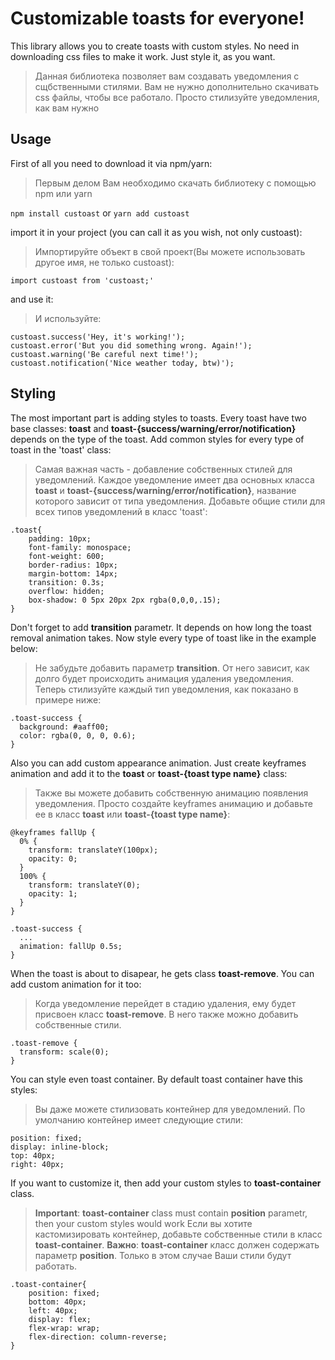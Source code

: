 
# Customizable toasts for everyone!

This library allows you to create toasts with custom styles. No need in downloading css files to make it work. Just style it, as you want. 

>Данная библиотека позволяет вам создавать уведомления с сщбственными стилями. Вам не нужно дополнительно скачивать css файлы, чтобы все работало. Просто стилизуйте уведомления, как вам нужно
## Usage
First of all you need to download it via npm/yarn:
>Первым делом Вам необходимо скачать библиотеку с помощью npm или yarn

`npm install custoast`
or 
`yarn add custoast`

import it in your project (you can call it as you wish, not only custoast):
>Импортируйте объект в свой проект(Вы можете использовать другое имя, не только custoast):

`import custoast from 'custoast;'`

and use it:
>И используйте:

```
custoast.success('Hey, it's working!');
custoast.error('But you did something wrong. Again!');
custoast.warning('Be careful next time!');
custoast.notification('Nice weather today, btw)');
 ```
 ## Styling
The most important part is adding styles to toasts. Every toast have two base classes: **toast** and **toast-{success/warning/error/notification}** depends on the type of the toast. Add common styles for every type of toast in the 'toast' class:
>Самая важная часть - добавление собственных стилей для уведомлений. Каждое уведомление имеет два основных класса **toast**  и **toast-{success/warning/error/notification}**, название которого зависит от типа уведомления. Добавьте общие стили для всех типов уведомлений в класс 'toast':

```
.toast{
    padding: 10px;
    font-family: monospace;
	font-weight: 600;
    border-radius: 10px;
    margin-bottom: 14px;
    transition: 0.3s;
    overflow: hidden;
    box-shadow: 0 5px 20px 2px rgba(0,0,0,.15);
}
```
Don't forget to add **transition** parametr.  It depends on how long the toast removal animation takes.
Now style every type of toast like in the example below:
>Не забудьте добавить параметр **transition**. От него зависит, как долго будет происходить анимация удаления уведомления.
>Теперь стилизуйте каждый тип уведомления, как показано в примере ниже:
```
.toast-success {
  background: #aaff00;
  color: rgba(0, 0, 0, 0.6);
}
```
Also you can add custom appearance animation. Just create keyframes animation and add it to the **toast** or **toast-{toast type name}** class:
>Также вы можете добавить собственную анимацию появления уведомления. Просто создайте keyframes анимацию и добавьте ее в класс **toast** или **toast-{toast type name}**:
```
@keyframes fallUp {
  0% {
    transform: translateY(100px);
    opacity: 0;
  }
  100% {
    transform: translateY(0);
    opacity: 1;
  }
}

.toast-success {
  ...
  animation: fallUp 0.5s;
}
```
When the toast is about to disapear, he gets class **toast-remove**. You can add custom animation for it too:
>Когда уведомление перейдет в стадию удаления, ему будет присвоен класс **toast-remove**. В него также можно добавить собственные стили.
```
.toast-remove {
  transform: scale(0);
}
```
You can style even toast container. By default toast container have this styles: 
>Вы даже можете стилизовать контейнер для уведомлений. По умолчанию контейнер имеет следующие стили:
```
position: fixed;
display: inline-block;
top: 40px;
right: 40px;
```
If you want to customize it, then add your custom styles to **toast-container** class.
>**Important**: **toast-container** class must contain **position** parametr, then your custom styles would work
>Если вы хотите кастомизировать контейнер, добавьте собственные стили в класс **toast-container**.
>**Важно**: **toast-container** класс должен содержать параметр **position**. Только в этом случае Ваши стили будут работать.
```
.toast-container{
    position: fixed;
    bottom: 40px;
    left: 40px;
    display: flex;
    flex-wrap: wrap;
    flex-direction: column-reverse;
}
```


